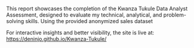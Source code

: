 This report showcases the completion of the Kwanza Tukule Data Analyst Assessment, designed to evaluate my technical, analytical, and problem-solving skills. Using the provided anonymized sales dataset <br>

For interactive insights and better visibility, the site is live at: https://deninjo.github.io/Kwanza-Tukule/
